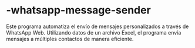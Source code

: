 # -whatsapp-message-sender
Este programa automatiza el envío de mensajes personalizados a través de WhatsApp Web. Utilizando datos de un archivo Excel, el programa envía mensajes a múltiples contactos de manera eficiente.
